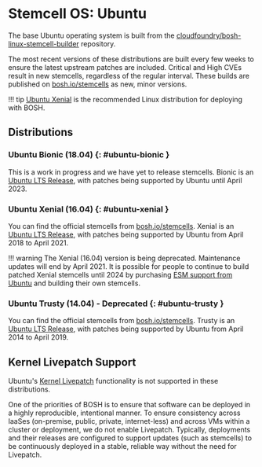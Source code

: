 # Stemcell OS: Ubuntu

The base Ubuntu operating system is built from the [cloudfoundry/bosh-linux-stemcell-builder](https://github.com/cloudfoundry/bosh-linux-stemcell-builder) repository.

The most recent versions of these distributions are built every few weeks to ensure the latest upstream patches are included. Critical and High CVEs result in new stemcells, regardless of the regular interval. These builds are published on [bosh.io/stemcells](https://bosh.io/stemcells) as new, minor versions.

!!! tip
    [Ubuntu Xenial](#ubuntu-xenial) is the recommended Linux distribution for deploying with BOSH.


## Distributions

### Ubuntu Bionic (18.04) {: #ubuntu-bionic }

This is a work in progress and we have yet to release stemcells.  Bionic is an [Ubuntu LTS Release](https://wiki.ubuntu.com/LTS), with patches being supported by Ubuntu until April 2023.

### Ubuntu Xenial (16.04) {: #ubuntu-xenial }

You can find the official stemcells from [bosh.io/stemcells](https://bosh.io/stemcells#ubuntu-xenial). Xenial is an [Ubuntu LTS Release](https://wiki.ubuntu.com/LTS), with patches being supported by Ubuntu from April 2018 to April 2021.

!!! warning
    The Xenial (16.04) version is being deprecated. Maintenance updates will end by April 2021. It is possible for people to continue to build patched Xenial stemcells until 2024 by purchasing [ESM support from Ubuntu](https://ubuntu.com/about/release-cycle) and building their own stemcells.

### Ubuntu Trusty (14.04) - Deprecated {: #ubuntu-trusty }

You can find the official stemcells from [bosh.io/stemcells](https://bosh.io/stemcells#ubuntu-trusty). Trusty is an [Ubuntu LTS Release](https://wiki.ubuntu.com/LTS), with patches being supported by Ubuntu from April 2014 to April 2019.



## Kernel Livepatch Support

Ubuntu's [Kernel Livepatch](https://wiki.ubuntu.com/Kernel/Livepatch) functionality is not supported in these distributions.

One of the priorities of BOSH is to ensure that software can be deployed in a highly reproducible, intentional manner. To ensure consistency across IaaSes (on-premise, public, private, internet-less) and across VMs within a cluster or deployment, we do not enable Livepatch. Typically, deployments and their releases are configured to support updates (such as stemcells) to be continuously deployed in a stable, reliable way without the need for Livepatch.
